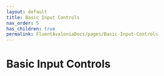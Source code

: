 ```yaml
---
layout: default
title: Basic Input Controls
nav_order: 5
has_children: true
permalink: FluentAvaloniaDocs/pages/Basic-Input-Controls
---
```


# Basic Input Controls